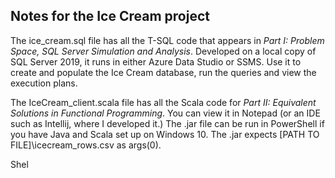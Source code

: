 ## Notes for the Ice Cream project

The ice_cream.sql file has all the T-SQL code that appears in _Part I: Problem Space, SQL Server Simulation and Analysis_.  Developed on a local copy of SQL Server 2019, it runs in either Azure Data Studio or SSMS.  Use it to create and populate the Ice Cream database, run the queries and view the execution plans.

The IceCream_client.scala file has all the Scala code for _Part II: Equivalent Solutions in Functional Programming_.  You can view it in Notepad (or an IDE such as Intellij, where I developed it.)  The .jar file can be run in PowerShell if you have Java and Scala set up on Windows 10.  The .jar expects [PATH TO FILE]\icecream_rows.csv as args(0).

Shel
